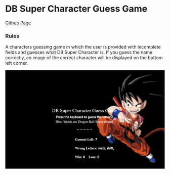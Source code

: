 # DB Super Character Guess Game


[Github Page](https://asalinas9.github.io/unit-4-game/)

### Rules

A characters guessing game in which the user is provided with incomplete fields  and guesses what DB Super Character is. If you guess the name correctly, an image of the correct character will be displayed on the bottom left corner.

![](assets/images/appscrn.png)
